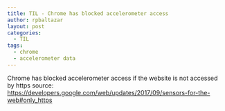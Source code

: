 ```yaml
---
title: TIL - Chrome has blocked accelerometer access
author: rpbaltazar
layout: post
categories:
  - TIL
tags:
  - chrome
  - accelerometer data
---
```


Chrome has blocked accelerometer access if the website is not accessed by https
source: https://developers.google.com/web/updates/2017/09/sensors-for-the-web#only_https
